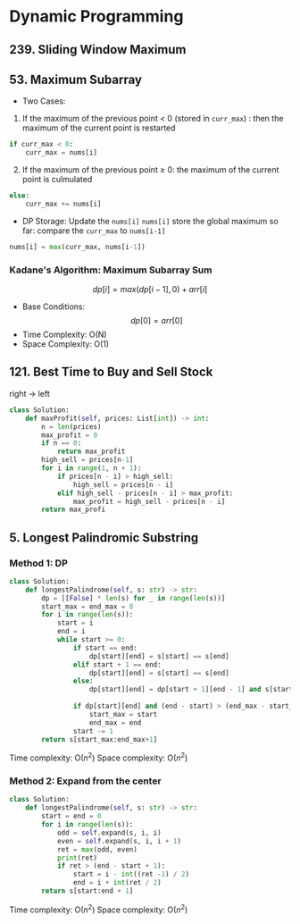 # Dynamic Programming

## 239. Sliding Window Maximum

## 53. Maximum Subarray
- Two Cases:
1. If the maximum of the previous point < 0 (stored in `curr_max`) : then the maximum of the current point is restarted
```python
if curr_max < 0:
	curr_max = nums[i]
```
2. If the maximum of the previous point $\geq$ 0: the maximum of the current point is culmulated
```python
else:
	curr_max += nums[i]
```
- DP Storage: Update the `nums[i]`
`nums[i]` store the global maximum so far: compare the `curr_max` to `nums[i-1]`
```python
nums[i] = max(curr_max, nums[i-1])
```

### Kadane's Algorithm: Maximum Subarray Sum
$$dp[i] = max(dp[i-1], 0) + arr[i]$$
- Base Conditions:
$$ dp[0] = arr[0]$$
- Time Complexity: O(N)
- Space Complexity: O(1)

## 121. Best Time to Buy and Sell Stock
right -> left
```python
class Solution:
    def maxProfit(self, prices: List[int]) -> int:
        n = len(prices)
        max_profit = 0
        if n == 0:
            return max_profit
        high_sell = prices[n-1]
        for i in range(1, n + 1):
            if prices[n - i] > high_sell:
                high_sell = prices[n - i]
            elif high_sell - prices[n - i] > max_profit:
                max_profit = high_sell - prices[n - i]
        return max_profi
```
## 5. Longest Palindromic Substring
### Method 1: DP
```python
class Solution:
    def longestPalindrome(self, s: str) -> str:
        dp = [[False] * len(s) for _ in range(len(s))]
        start_max = end_max = 0
        for i in range(len(s)):
            start = i
            end = i
            while start >= 0:
                if start == end:
                    dp[start][end] = s[start] == s[end]
                elif start + 1 == end:
                    dp[start][end] = s[start] == s[end]
                else:
                    dp[start][end] = dp[start + 1][end - 1] and s[start] == s[end]
                    
                if dp[start][end] and (end - start) > (end_max - start_max):
                    start_max = start
                    end_max = end
                start -= 1
        return s[start_max:end_max+1]
```
Time complexity: O($n^2$)
Space complexity: O($n^2$)

### Method 2: Expand from the center
```python
class Solution:
    def longestPalindrome(self, s: str) -> str:
        start = end = 0
        for i in range(len(s)):
            odd = self.expand(s, i, i)
            even = self.expand(s, i, i + 1)
            ret = max(odd, even)
            print(ret)
            if ret > (end - start + 1):
                start = i - int((ret -1) / 2)
                end = i + int(ret / 2)
        return s[start:end + 1]
```
Time complexity: O($n^2$)
Space complexity: O($n^2$)


<!--stackedit_data:
eyJoaXN0b3J5IjpbMzA1NzA3NDIyLDUwOTM1NTgzLC03MjgyOT
Q3NDIsMjUyMjExOTA1LC05NDcxNDc3MDZdfQ==
-->